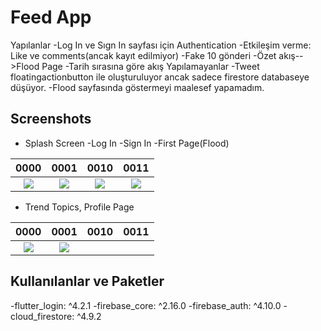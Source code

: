 # Feed App
  Yapılanlar
    -Log In ve Sıgn In sayfası için Authentication
    -Etkileşim verme: Like ve comments(ancak kayıt edilmiyor)
    -Fake 10 gönderi
    -Özet akış-->Flood Page
    -Tarih sırasına göre akış
  Yapılamayanlar
    -Tweet floatingactionbutton ile oluşturuluyor ancak sadece firestore databaseye düşüyor.
    -Flood sayfasında göstermeyi maalesef yapamadım.  





## Screenshots

- Splash Screen -Log In -Sign In -First Page(Flood)

|                   0000                    |                   0001                   |                   0010                   |                       0011                        |
|:-----------------------------------------:|:----------------------------------------:|:----------------------------------------:|:-------------------------------------------------:|
| ![](assets/images/ss/1.jpeg) | ![](assets/images/ss/2.jpeg) | ![](assets/images/ss/3.jpeg) | ![](assets/images/ss/4.jpeg) |


- Trend Topics, Profile Page 

|                   0000                    |                   0001                   |                  0010                   |                      0011                      |
|:-----------------------------------------------:|:-----------------------------------------:|:--------------------------------------:|:------------------------------------------------:|
| ![](assets/images/ss/5.jpeg) | ![](assets/images/ss/6.jpeg) | 





  
## Kullanılanlar ve Paketler

 -flutter_login: ^4.2.1
 -firebase_core: ^2.16.0
 -firebase_auth: ^4.10.0
 -cloud_firestore: ^4.9.2